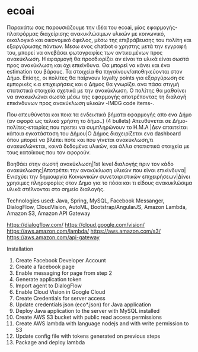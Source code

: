 # ecoai
Παρακάτω σας παρουσιάζουμε την ιδέα του ecoai, μίας εφαρμογής-πλατφόρμας διαχείρισης ανακυκλώσιμων υλικών με κοινωνικό, οικολογικό και οικονομικό όφελος, μέσω της επιβράβευσης του πολίτη και εξαργύρωσης πόντων.
Μεσω ενος chatbot ο χρηστης μετά την εγγραφή του, μπορεί να ανεβάσει φωτογραφίες των αντικειμένων προς ανακύκλωση. Η εφαρμογή θα προσδιορίζει αν είναι τα υλικά είναι σωστά προς ανακύκλωση και όχι επικίνδυνα. Θα μπορεί να κάνει και ένα estimation του βάρους. Τα στοιχεία θα πηγαίνουν/αποθηκεύονται στον Δήμο. Επίσης, οι πολίτες θα παίρνουν loyalty points για εξαργύρωση σε εμπορικές κ.α  επιχειρήσεις και ο Δήμος θα γνωρίζει ανα πάσα στιγμή στατιστικά στοιχεία σχετικά με την ανακύκλωση. Ο πολίτης θα μαθαίνει να ανακυκλώνει σωστά μέσω της εφαρμογής αποτρέποντας τη διαλογή επικίνδυνων προς ανακύκλωση υλικών -IMDG code items-.

Που απευθύνεται και ποια τα ενδεικτικά βήματα εφαρμογής απο ενα Δήμο (αν αφορά ως τελικό χρήστη το δήμο..) (4 bullets)
Απευθύνεται σε Δήμο-πολίτες-εταιρίες που πρεπει να συμπληρώνουν το Η.Μ.Α |Δεν απαιτείται κάποια εγκατάσταση του Δήμου|Ο Δήμος διαχειρίζεται ενα dashboard όπου μπορεί να βλέπει πότε και που γίνεται ανακύκλωση,τι ανακυκλώνεται, κοινά δεδομένα υλικών, και άλλα στατιστικά στοιχεία με τους κατοίκους που τον αφορούν.

Βοηθάει στην σωστή ανακύκλωση|1st level διαλογής πριν τον κάδο ανακύκλωσης|Αποτρέπει την ανακύκλωση υλικών που είναι επικίνδυνα|Ενισχύει την δημιουργία Κοινωνικών συνεταιριστικών επιχειρήσεων|Δίνει χρησιμες πληροφορίες στον Δημο για το πόσα και τι είδους ανακυκλώσιμα υλικά στέλνονται στο σημείο διαλογής.


Technologies used:
Java, Spring, MySQL, Facebook Messanger, DialogFlow, CloudVision, AutoML, Bootstrap/AngularJS, Amazon Lambda, Amazon S3, Amazon API Gateway 

https://dialogflow.com/
https://cloud.google.com/vision/
https://aws.amazon.com/lambda/
https://aws.amazon.com/s3/
https://aws.amazon.com/api-gateway

Installation

1) Create Facebook Developer Account
2) Create a facebook page 
3) Enable messaging for page from step 2
4) Generate application token
5) Import agent to DialogFlow
6) Enable Cloud Vision in Google Cloud
7) Create Credentials for server access
8) Update credentials json (eco*.json) for Java application
9) Deploy Java application to the server with MySQL installed
10) Create AWS S3 bucket with public read access permissions
11) Create AWS lambda with language nodejs and with write permission to S3
12) Update config file with tokens generated on previous steps
13) Package and deploy lambda





